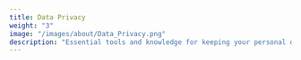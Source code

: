 ```yaml
---
title: Data Privacy
weight: "3"
image: "/images/about/Data_Privacy.png"
description: "Essential tools and knowledge for keeping your personal data safe."
---
```

